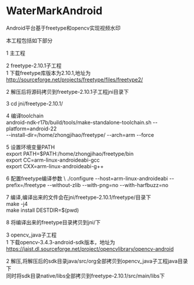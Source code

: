 # WaterMarkAndroid
Android平台基于freetype和opencv实现视频水印

本工程包括如下部分

1 主工程

2 freetype-2.10.1子工程 \
  1 下载freetype库版本为2.10.1,地址为 \
     http://sourceforge.net/projects/freetype/files/freetype2/

  2 解压后将源码拷贝到freetype-2.10.1子工程jni目录下

  3 cd jni/freetype-2.10.1/

  4 编译toolchain \
	android-ndk-r17b/build/tools/make-standalone-toolchain.sh --platform=android-22 \
	   --install-dir=/home/zhongjihao/freetype/ --arch=arm --force
  
  5 设置环境变量PATH \
	export PATH=$PATH:/home/zhongjihao/freetype/bin \
	export CC=arm-linux-androideabi-gcc \
	export CXX=arm-linux-androideabi-g++

  6 配置freetype编译参数 \ 
    ./configure --host=arm-linux-androideabi --prefix=/freetype --without-zlib --with-png=no --with-harfbuzz=no

  7 编译,编译出来的文件会在jni/freetype-2.10.1/freetype/目录下 \
	  make -j4 \
	  make install DESTDIR=$(pwd)

  8 将编译出来的freetype目录拷贝到jni/下
	
    

3 opencv_java子工程 \
  1 下载opencv-3.4.3-android-sdk版本，地址为 \
    https://jaist.dl.sourceforge.net/project/opencvlibrary/opencv-android

  2 解压,将解压后的sdk目录java/src/org全部拷贝到opencv_java子工程java目录下 \
	同时将sdk目录native/libs全部拷贝到freetype-2.10.1/src/main/libs下
	
